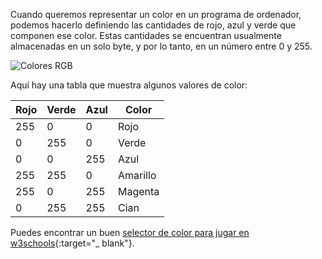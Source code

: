 Cuando queremos representar un color en un programa de ordenador, podemos hacerlo definiendo las cantidades de rojo, azul y verde que componen ese color. Estas cantidades se encuentran usualmente almacenadas en un solo byte, y por lo tanto, en un número entre 0 y 255.

![Colores RGB](images/RGB.gif)

Aquí hay una tabla que muestra algunos valores de color:

| Rojo | Verde | Azul | Color    |
| ---- | ----- | ---- | -------- |
| 255  | 0     | 0    | Rojo     |
| 0    | 255   | 0    | Verde    |
| 0    | 0     | 255  | Azul     |
| 255  | 255   | 0    | Amarillo |
| 255  | 0     | 255  | Magenta  |
| 0    | 255   | 255  | Cian     |

Puedes encontrar un buen [selector de color para jugar en w3schools](https://www.w3schools.com/colors/colors_rgb.asp){:target="_ blank"}.